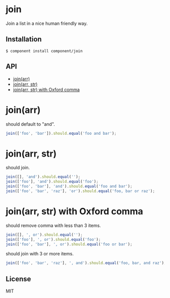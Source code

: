 
# join

  Join a list in a nice human friendly way.

## Installation

    $ component install component/join

## API

   - [join(arr)](#joinarr)
   - [join(arr, str)](#joinarr-str)
   - [join(arr, str) with Oxford comma](#joinarr-str-with-oxford-comma)
<a name=""></a>

<a name="joinarr"></a>
# join(arr)
should default to "and".

```js
join(['foo', 'bar']).should.equal('foo and bar');
```

<a name="joinarr-str"></a>
# join(arr, str)
should join.

```js
join([], 'and').should.equal('');
join(['foo'], 'and').should.equal('foo');
join(['foo', 'bar'], 'and').should.equal('foo and bar');
join(['foo', 'bar', 'raz'], 'or').should.equal('foo, bar or raz');
```

<a name="joinarr-str-with-oxford-comma"></a>
# join(arr, str) with Oxford comma
should remove comma with less than 3 items.

```js
join([], ', or').should.equal('');
join(['foo'], ', or').should.equal('foo');
join(['foo', 'bar'], ', or').should.equal('foo or bar');
```

should join with 3 or more items.

```js
join(['foo', 'bar', 'raz'], ', and').should.equal('foo, bar, and raz');
```

## License

  MIT
